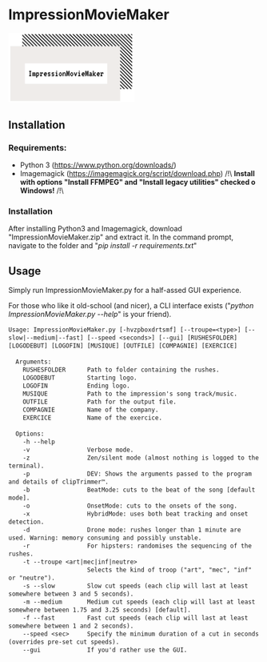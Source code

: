 # ImpressionMovieMaker
<img src="/assets/logo.png" width=50% height=50%>

## Installation

### Requirements:
- Python 3 (https://www.python.org/downloads/)
- Imagemagick (https://imagemagick.org/script/download.php) /!\ **Install with options "Install FFMPEG" and "Install legacy utilities" checked o Windows!** /!\

### Installation
After installing Python3 and Imagemagick, download "ImpressionMovieMaker.zip" and extract it. In the command prompt, navigate to the folder and "*pip install -r requirements.txt*"

## Usage
Simply run ImpressionMovieMaker.py for a half-assed GUI experience.

For those who like it old-school (and nicer), a CLI interface exists ("*python ImpressionMovieMaker.py --help*" is your friend).

```
Usage: ImpressionMovieMaker.py [-hvzpboxdrtsmf] [--troupe=<type>] [--slow|--medium|--fast] [--speed <seconds>] [--gui] [RUSHESFOLDER] [LOGODEBUT] [LOGOFIN] [MUSIQUE] [OUTFILE] [COMPAGNIE] [EXERCICE]

  Arguments:
    RUSHESFOLDER      Path to folder containing the rushes.
    LOGODEBUT         Starting logo.
    LOGOFIN           Ending logo.
    MUSIQUE           Path to the impression's song track/music.
    OUTFILE           Path for the output file.
    COMPAGNIE         Name of the company.
    EXERCICE          Name of the exercice.

  Options:
    -h --help
    -v                Verbose mode.
    -z                Zen/silent mode (almost nothing is logged to the terminal).
    -p                DEV: Shows the arguments passed to the program and details of clipTrimmer™.
    -b                BeatMode: cuts to the beat of the song [default mode].
    -o                OnsetMode: cuts to the onsets of the song.
    -x                HybridMode: uses both beat tracking and onset detection.
    -d                Drone mode: rushes longer than 1 minute are used. Warning: memory consuming and possibly unstable.
    -r                For hipsters: randomises the sequencing of the rushes.
    -t --troupe <art|mec|inf|neutre>  
                      Selects the kind of troop ("art", "mec", "inf" or "neutre").
    -s --slow         Slow cut speeds (each clip will last at least somewhere between 3 and 5 seconds).
    -m --medium       Medium cut speeds (each clip will last at least somewhere between 1.75 and 3.25 seconds) [default].
    -f --fast         Fast cut speeds (each clip will last at least somewhere between 1 and 2 seconds).
    --speed <sec>     Specify the minimum duration of a cut in seconds (overrides pre-set cut speeds).
    --gui             If you'd rather use the GUI.
```
